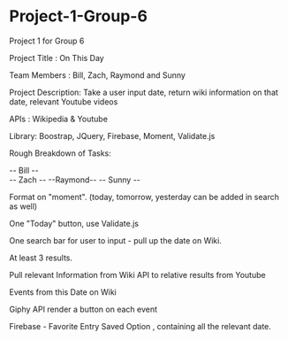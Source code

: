 # Project-1-Group-6
Project 1 for Group 6

Project Title : On This Day

Team Members : Bill, Zach, Raymond and Sunny

Project Description: Take a user input date, return wiki information on that date, relevant Youtube videos

APIs : Wikipedia & Youtube

Library: Boostrap, JQuery, Firebase, Moment, Validate.js

Rough Breakdown of Tasks: 

--     Bill     --  
--   Zach    --
--Raymond--
--  Sunny   --






Format on "moment".  (today, tomorrow, yesterday can be added in search as well)

One "Today" button, use Validate.js

One search bar for user to input - pull up the date on Wiki.

At least 3 results.

Pull relevant Information from Wiki API to relative results from Youtube

Events from this Date on Wiki

Giphy API render a button on each event

Firebase - Favorite Entry Saved Option , containing all the relevant date.




